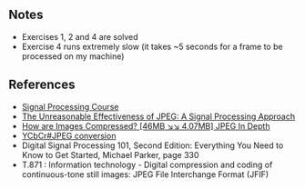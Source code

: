 
## Notes

- Exercises 1, 2 and 4 are solved
- Exercise 4 runs extremely slow (it takes ~5 seconds for a frame to be processed on my machine)

## References

- [Signal Processing Course](https://cs.unibuc.ro/~crusu/ps/labs.html)
- [The Unreasonable Effectiveness of JPEG: A Signal Processing Approach](https://www.youtube.com/watch?v=0me3guauqOU)
- [How are Images Compressed? [46MB ↘↘ 4.07MB] JPEG In Depth](https://www.youtube.com/watch?v=Kv1Hiv3ox8I)
- [YCbCr#JPEG conversion](https://en.wikipedia.org/wiki/YCbCr#JPEG_conversion)
- Digital Signal Processing 101, Second Edition: Everything You Need to Know to Get Started, Michael Parker, page 330
- T.871 : Information technology - Digital compression and coding of continuous-tone still images: JPEG File Interchange Format (JFIF)	 